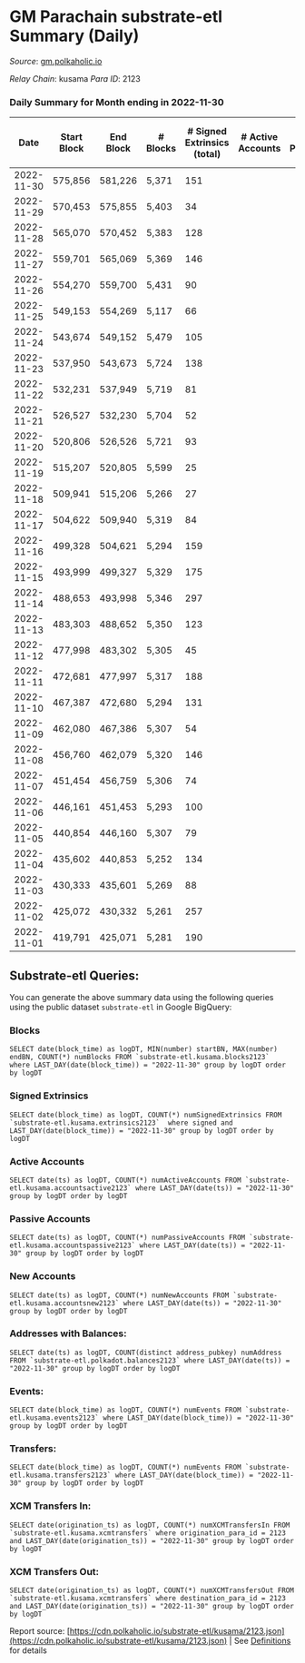 # GM Parachain substrate-etl Summary (Daily)

_Source_: [gm.polkaholic.io](https://gm.polkaholic.io)

*Relay Chain*: kusama
*Para ID*: 2123



### Daily Summary for Month ending in 2022-11-30


| Date | Start Block | End Block | # Blocks | # Signed Extrinsics (total) | # Active Accounts | # Passive | # New | # Addresses with Balances | # Events | # Transfers | # XCM Transfers In | # XCM Transfers Out | Issues | 
| ---- | ----------- | --------- | -------- | --------------------------- | ----------------- | --------- | ----- | ------------------------- | -------- | ----------- | ------------------ | ------------------- | ------ |
| 2022-11-30 | 575,856 | 581,226 | 5,371 | 151 |  |  |  | 9,092 | 14,742 | 1,381  |   |   |  |
| 2022-11-29 | 570,453 | 575,855 | 5,403 | 34 |  |  |  |  | 12,351 | 766  |   |   |  |
| 2022-11-28 | 565,070 | 570,452 | 5,383 | 128 |  |  |  |  | 14,916 | 1,657  |   |   |  |
| 2022-11-27 | 559,701 | 565,069 | 5,369 | 146 |  |  |  |  | 13,950 | 1,499  |   |   |  |
| 2022-11-26 | 554,270 | 559,700 | 5,431 | 90 |  |  |  |  | 13,515 | 1,204  |   |   |  |
| 2022-11-25 | 549,153 | 554,269 | 5,117 | 66 |  |  |  |  | 12,411 | 1,198  |   |   |  |
| 2022-11-24 | 543,674 | 549,152 | 5,479 | 105 |  |  |  |  | 13,303 | 1,182  |   |   |  |
| 2022-11-23 | 537,950 | 543,673 | 5,724 | 138 |  |  |  |  | 14,537 | 1,354  |   |   |  |
| 2022-11-22 | 532,231 | 537,949 | 5,719 | 81 |  |  |  |  | 15,455 | 1,491  |   |   |  |
| 2022-11-21 | 526,527 | 532,230 | 5,704 | 52 |  |  |  |  | 12,936 | 816  |   |   |  |
| 2022-11-20 | 520,806 | 526,526 | 5,721 | 93 |  |  |  |  | 16,248 | 1,030  |   |   |  |
| 2022-11-19 | 515,207 | 520,805 | 5,599 | 25 |  |  |  |  | 12,406 | 687  |   |   |  |
| 2022-11-18 | 509,941 | 515,206 | 5,266 | 27 |  |  |  |  | 11,723 | 602  |   |   |  |
| 2022-11-17 | 504,622 | 509,940 | 5,319 | 84 |  |  |  |  | 12,718 | 1,030  |   |   |  |
| 2022-11-16 | 499,328 | 504,621 | 5,294 | 159 |  |  |  |  | 14,093 | 1,601  |   |   |  |
| 2022-11-15 | 493,999 | 499,327 | 5,329 | 175 |  |  |  |  | 14,788 | 1,720  |   |   |  |
| 2022-11-14 | 488,653 | 493,998 | 5,346 | 297 |  |  |  |  | 14,894 | 1,259  |   |   |  |
| 2022-11-13 | 483,303 | 488,652 | 5,350 | 123 |  |  |  |  | 13,518 | 1,275  |   |   |  |
| 2022-11-12 | 477,998 | 483,302 | 5,305 | 45 |  |  |  |  | 12,203 | 836  |   |   |  |
| 2022-11-11 | 472,681 | 477,997 | 5,317 | 188 |  |  |  |  | 14,208 | 1,244  |   |   |  |
| 2022-11-10 | 467,387 | 472,680 | 5,294 | 131 |  |  |  |  | 13,431 | 1,355  |   |   |  |
| 2022-11-09 | 462,080 | 467,386 | 5,307 | 54 |  |  |  |  | 12,224 | 922  |   |   |  |
| 2022-11-08 | 456,760 | 462,079 | 5,320 | 146 |  |  |  |  | 13,585 | 1,300  |   |   |  |
| 2022-11-07 | 451,454 | 456,759 | 5,306 | 74 |  |  |  |  | 12,532 | 1,076  |   |   |  |
| 2022-11-06 | 446,161 | 451,453 | 5,293 | 100 |  |  |  |  | 14,947 | 1,365  |   |   |  |
| 2022-11-05 | 440,854 | 446,160 | 5,307 | 79 |  |  |  |  | 12,226 | 862  |   |   |  |
| 2022-11-04 | 435,602 | 440,853 | 5,252 | 134 |  |  |  |  | 13,941 | 1,589  |   |   |  |
| 2022-11-03 | 430,333 | 435,601 | 5,269 | 88 |  |  |  |  | 13,224 | 1,602  |   |   |  |
| 2022-11-02 | 425,072 | 430,332 | 5,261 | 257 |  |  |  |  | 14,718 | 1,631  |   |   |  |
| 2022-11-01 | 419,791 | 425,071 | 5,281 | 190 |  |  |  |  | 14,136 | 1,675  |   |   |  |

## Substrate-etl Queries:
You can generate the above summary data using the following queries using the public dataset `substrate-etl` in Google BigQuery:


### Blocks
```
SELECT date(block_time) as logDT, MIN(number) startBN, MAX(number) endBN, COUNT(*) numBlocks FROM `substrate-etl.kusama.blocks2123`  where LAST_DAY(date(block_time)) = "2022-11-30" group by logDT order by logDT
```


### Signed Extrinsics
```
SELECT date(block_time) as logDT, COUNT(*) numSignedExtrinsics FROM `substrate-etl.kusama.extrinsics2123`  where signed and LAST_DAY(date(block_time)) = "2022-11-30" group by logDT order by logDT
```


### Active Accounts
```
SELECT date(ts) as logDT, COUNT(*) numActiveAccounts FROM `substrate-etl.kusama.accountsactive2123` where LAST_DAY(date(ts)) = "2022-11-30" group by logDT order by logDT
```


### Passive Accounts
```
SELECT date(ts) as logDT, COUNT(*) numPassiveAccounts FROM `substrate-etl.kusama.accountspassive2123` where LAST_DAY(date(ts)) = "2022-11-30" group by logDT order by logDT
```


### New Accounts
```
SELECT date(ts) as logDT, COUNT(*) numNewAccounts FROM `substrate-etl.kusama.accountsnew2123` where LAST_DAY(date(ts)) = "2022-11-30" group by logDT order by logDT
```


### Addresses with Balances:
```
SELECT date(ts) as logDT, COUNT(distinct address_pubkey) numAddress FROM `substrate-etl.polkadot.balances2123` where LAST_DAY(date(ts)) = "2022-11-30" group by logDT order by logDT
```


### Events:
```
SELECT date(block_time) as logDT, COUNT(*) numEvents FROM `substrate-etl.kusama.events2123` where LAST_DAY(date(block_time)) = "2022-11-30" group by logDT order by logDT
```


### Transfers:
```
SELECT date(block_time) as logDT, COUNT(*) numEvents FROM `substrate-etl.kusama.transfers2123` where LAST_DAY(date(block_time)) = "2022-11-30" group by logDT order by logDT
```


### XCM Transfers In:
```
SELECT date(origination_ts) as logDT, COUNT(*) numXCMTransfersIn FROM `substrate-etl.kusama.xcmtransfers` where origination_para_id = 2123 and LAST_DAY(date(origination_ts)) = "2022-11-30" group by logDT order by logDT
```


### XCM Transfers Out:
```
SELECT date(origination_ts) as logDT, COUNT(*) numXCMTransfersOut FROM `substrate-etl.kusama.xcmtransfers` where destination_para_id = 2123 and LAST_DAY(date(origination_ts)) = "2022-11-30" group by logDT order by logDT
```



Report source: [https://cdn.polkaholic.io/substrate-etl/kusama/2123.json](https://cdn.polkaholic.io/substrate-etl/kusama/2123.json) | See [Definitions](/DEFINITIONS.md) for details
